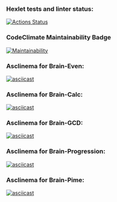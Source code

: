### Hexlet tests and linter status:
[![Actions Status](https://github.com/ArkadiyKonstantinov/frontend-project-lvl1/workflows/hexlet-check/badge.svg)](https://github.com/ArkadiyKonstantinov/frontend-project-lvl1/actions)
### CodeClimate Maintainability Badge
[![Maintainability](https://api.codeclimate.com/v1/badges/c4dacddea91489587a2d/maintainability)](https://codeclimate.com/github/ArkadiyKonstantinov/frontend-project-lvl1/maintainability)

### Asclinema for Brain-Even:
[![asciicast](https://asciinema.org/a/3xifb2btDtVPu3lGd2P9tKuqG.svg)](https://asciinema.org/a/3xifb2btDtVPu3lGd2P9tKuqG)

### Asclinema for Brain-Calc:
[![asciicast](https://asciinema.org/a/qapWgcLdDQm63R6JtrC5M9RWW.svg)](https://asciinema.org/a/qapWgcLdDQm63R6JtrC5M9RWW)

### Asclinema for Brain-GCD:
[![asciicast](https://asciinema.org/a/TVWB0O77cmlnmCtunAInqASda.svg)](https://asciinema.org/a/TVWB0O77cmlnmCtunAInqASda)

### Asclinema for Brain-Progression:
[![asciicast](https://asciinema.org/a/WXswKOeJCmf9qTvOzIfGcXzWi.svg)](https://asciinema.org/a/WXswKOeJCmf9qTvOzIfGcXzWi)

### Asclinema for Brain-Pime:
[![asciicast](https://asciinema.org/a/zurltW4v4tMFNlQJJrGOFdGMa.svg)](https://asciinema.org/a/zurltW4v4tMFNlQJJrGOFdGMa)
